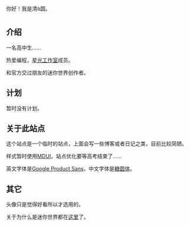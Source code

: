 你好！我是清꧔圆。

## 介绍
一名高中生……

热爱编程，<a href="https://ustarry.github.io/" target="_blank">星光工作室</a>成员。

和官方交过朋友的迷你世界创作者。

## 计划
暂时没有计划。

## 关于此站点
这个站点是一个临时的站点，上面会写一些博客或者日记之类，目前比较简陋。

样式暂时使用<a href="https://www.mdui.org/zh-cn/" target="_blank">MDUI</a>，站点优化要等高考结束了……

英文字体是<a href="https://github.com/massimo-rnd/Google-Sans-Font" target="_blank">Google Product Sans</a>，中文字体是<a href="https://www.maoken.com/tangyuan" target="_blank">糖圆体</a>。

## 其它
头像只是觉得好看所以才选用的。

关于为什么是迷你世界都在[这里](/announcements/2/index.html)了。
